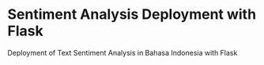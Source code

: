 # Sentiment Analysis Deployment with Flask
Deployment of Text Sentiment Analysis in Bahasa Indonesia with Flask
